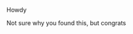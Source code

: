 Howdy

Not sure why you found this, but congrats

<!---
rrhart94/rrhart94 is a ✨ special ✨ repository because its `README.md` (this file) appears on your GitHub profile.
You can click the Preview link to take a look at your changes.
--->
